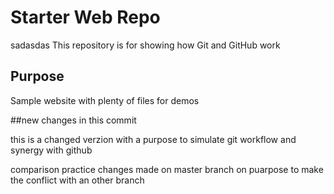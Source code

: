 # Starter Web Repo
sadasdas
This repository is for showing how Git and GitHub work

## Purpose

Sample website with plenty of files for demos

##new changes in this commit

this is a changed verzion with a purpose to simulate git workflow and synergy with github

comparison practice
changes made on master branch on puarpose to make the conflict with an other branch
